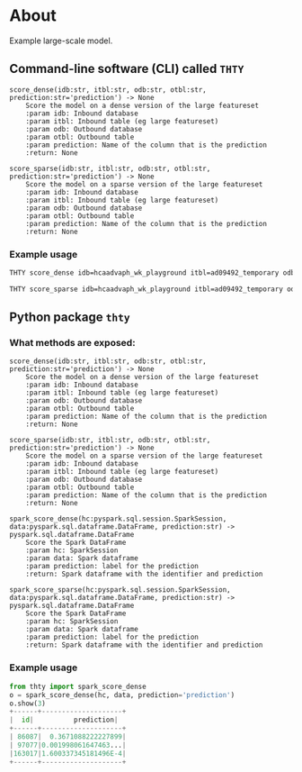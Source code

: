 #  About
Example large-scale model.  

## Command-line software (CLI) called `THTY`

    score_dense(idb:str, itbl:str, odb:str, otbl:str, prediction:str='prediction') -> None
        Score the model on a dense version of the large featureset
        :param idb: Inbound database
        :param itbl: Inbound table (eg large featureset)
        :param odb: Outbound database
        :param otbl: Outbound table
        :param prediction: Name of the column that is the prediction
        :return: None

    score_sparse(idb:str, itbl:str, odb:str, otbl:str, prediction:str='prediction') -> None
        Score the model on a sparse version of the large featureset
        :param idb: Inbound database
        :param itbl: Inbound table (eg large featureset)
        :param odb: Outbound database
        :param otbl: Outbound table
        :param prediction: Name of the column that is the prediction
        :return: None
### Example usage
```bash
THTY score_dense idb=hcaadvaph_wk_playground itbl=ad09492_temporary odb=hcaadvaph_wk_playground otbl=ad09492_temporary_out prediction=yhat

THTY score_sparse idb=hcaadvaph_wk_playground itbl=ad09492_temporary odb=hcaadvaph_wk_playground otbl=ad09492_temporary_out prediction=yhat

```

## Python package `thty`

###  What methods are exposed:
    score_dense(idb:str, itbl:str, odb:str, otbl:str, prediction:str='prediction') -> None
        Score the model on a dense version of the large featureset
        :param idb: Inbound database
        :param itbl: Inbound table (eg large featureset)
        :param odb: Outbound database
        :param otbl: Outbound table
        :param prediction: Name of the column that is the prediction
        :return: None

    score_sparse(idb:str, itbl:str, odb:str, otbl:str, prediction:str='prediction') -> None
        Score the model on a sparse version of the large featureset
        :param idb: Inbound database
        :param itbl: Inbound table (eg large featureset)
        :param odb: Outbound database
        :param otbl: Outbound table
        :param prediction: Name of the column that is the prediction
        :return: None

    spark_score_dense(hc:pyspark.sql.session.SparkSession, data:pyspark.sql.dataframe.DataFrame, prediction:str) -> pyspark.sql.dataframe.DataFrame
        Score the Spark DataFrame
        :param hc: SparkSession
        :param data: Spark dataframe
        :param prediction: label for the prediction
        :return: Spark dataframe with the identifier and prediction

    spark_score_sparse(hc:pyspark.sql.session.SparkSession, data:pyspark.sql.dataframe.DataFrame, prediction:str) -> pyspark.sql.dataframe.DataFrame
        Score the Spark DataFrame
        :param hc: SparkSession
        :param data: Spark dataframe
        :param prediction: label for the prediction
        :return: Spark dataframe with the identifier and prediction

### Example usage

```python
from thty import spark_score_dense
o = spark_score_dense(hc, data, prediction='prediction')
o.show(3)
+------+--------------------+
|  id|          prediction|
+------+--------------------+
| 86087|  0.3671088222227899|
| 97077|0.001998061647463...|
|163017|1.600337345181496E-4|
+------+--------------------+
```


